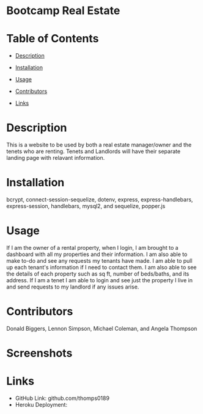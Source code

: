 # Bootcamp Real Estate

# Table of Contents

- [Description](#description)

- [Installation](#installation)

- [Usage](#usage)

- [Contributors](#contributors)

- [Links](#github)

# Description

This is a website to be used by both a real estate manager/owner and the tenets who are renting. Tenets and Landlords will have their separate landing page with relavant information.

# Installation

bcrypt, connect-session-sequelize, dotenv, express, express-handlebars, express-session, handlebars, mysql2, and sequelize, popper.js

# Usage

If I am the owner of a rental property, when I login, I am brought to a dashboard with all my properties and their information. I am also able to make to-do and see any requests my tenants have made. I am able to pull up each tenant's information if I need to contact them. I am also able to see the details of each property such as sq ft, number of beds/baths, and its address. If I am a tenet I am able to login and see just the property I live in and send requests to my landlord if any issues arise.

# Contributors

Donald Biggers, Lennon Simpson, Michael Coleman, and Angela Thompson

# Screenshots

# Links

- GitHub Link: github.com/thomps0189
- Heroku Deployment:
